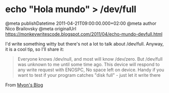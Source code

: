 # echo "Hola mundo" > /dev/full

@meta publishDatetime 2011-04-21T09:00:00.000+02:00
@meta author Nico Brailovsky
@meta originalUrl https://monkeywritescode.blogspot.com/2011/04/echo-mundo-devfull.html

I'd write something witty but there's not a lot to talk about /dev/full. Anyway, it is a cool tip, so I'll share it:

> Everyone knows /dev/null, and most will know /dev/zero. But /dev/full was unknown to me until some time ago. This device will respond to any write request with ENOSPC, No space left on device. Handy if you want to test if your program catches "disk full" - just let it write there

From [Myon's Blog](http://www.df7cb.de/blog/2010/dev_full.html)

